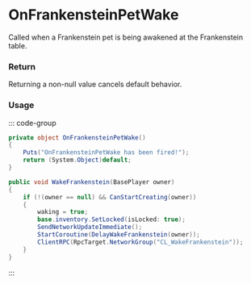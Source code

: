 <Badge type="danger" text="Carbon Compatible"/><Badge type="warning" text="Oxide Compatible"/>
# OnFrankensteinPetWake
Called when a Frankenstein pet is being awakened at the Frankenstein table.
### Return
Returning a non-null value cancels default behavior.

### Usage
::: code-group
```csharp [Example]
private object OnFrankensteinPetWake()
{
	Puts("OnFrankensteinPetWake has been fired!");
	return (System.Object)default;
}
```
```csharp [Source — Assembly-CSharp @ FrankensteinTable]
public void WakeFrankenstein(BasePlayer owner)
{
	if (!(owner == null) && CanStartCreating(owner))
	{
		waking = true;
		base.inventory.SetLocked(isLocked: true);
		SendNetworkUpdateImmediate();
		StartCoroutine(DelayWakeFrankenstein(owner));
		ClientRPC(RpcTarget.NetworkGroup("CL_WakeFrankenstein"));
	}
}

```
:::
